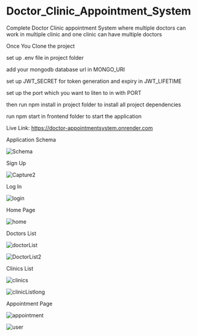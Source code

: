 # Doctor_Clinic_Appointment_System
Complete Doctor Clinic appointment System where multiple doctors can work in multiple clinic and one clinic can have multiple doctors


Once You Clone the project 

set up .env file in project folder

add your mongodb database url in MONGO_URI




set up JWT_SECRET for token generation and expiry in JWT_LIFETIME

set up the port which you want to liten to in with PORT

then run npm install in project folder to install all project dependencies

run npm start in frontend folder to start the application 

Live Link: https://doctor-appointmentsystem.onrender.com


Application Schema


![Schema](https://github.com/samarthd007/Doctor_Clinic_Appointment_System/assets/60910548/871cccd5-bd12-4cfa-929f-3f8083af84f7)



Sign Up



![Capture2](https://github.com/samarthd007/Doctor_Clinic_Appointment_System/assets/60910548/3adc8066-79a8-42fa-a73f-6dc60aa45a40)

Log In



![login](https://github.com/samarthd007/Doctor_Clinic_Appointment_System/assets/60910548/ac6cbd25-7235-46f2-ae51-d68a5ba8248a)



Home Page



![home](https://github.com/samarthd007/Doctor_Clinic_Appointment_System/assets/60910548/6f1ef292-3a21-43f9-85be-eadb8ea26487)




Doctors List 


![doctorList](https://github.com/samarthd007/Doctor_Clinic_Appointment_System/assets/60910548/e011c824-b2f2-42f3-a8a0-2e3605a66231)



![DoctorList2](https://github.com/samarthd007/Doctor_Clinic_Appointment_System/assets/60910548/87bc1bd9-80a7-4c3e-b185-e468fd371f3c)




Clinics List


![clinics](https://github.com/samarthd007/Doctor_Clinic_Appointment_System/assets/60910548/dc2280c2-9050-4dbf-98e9-935701b02f1e)


![clinicListlong](https://github.com/samarthd007/Doctor_Clinic_Appointment_System/assets/60910548/c41417e6-064c-460b-b4f4-b91b07a21092)



Appointment Page


![appointment](https://github.com/samarthd007/Doctor_Clinic_Appointment_System/assets/60910548/3f9cebe8-ad5c-4a77-aff8-295179d995bc)



![user](https://github.com/samarthd007/Doctor_Clinic_Appointment_System/assets/60910548/165c6f81-1c73-4a02-b77e-033d40624769)
